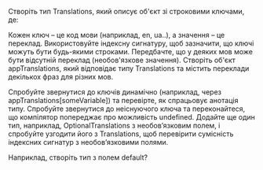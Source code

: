  Створіть тип Translations, який описує об'єкт зі строковими ключами, де:

  Кожен ключ – це код мови (наприклад, en, ua..), а значення – це переклад.
  Використовуйте індексну сигнатуру, щоб зазначити, що ключі можуть бути будь-якими строками.
  Передбачте, що у деяких мов може бути відсутній переклад (необов'язкове значення).
Створіть об'єкт appTranslations, який відповідає типу Translations та містить переклади декількох фраз для різних мов.

  Спробуйте звернутися до ключів динамічно (наприклад, через appTranslations[someVariable]) та перевірте, як спрацьовує анотація типу.
  Спробуйте звернутися до неіснуючого ключа та переконайтеся, що компілятор попереджає про можливість undefined.
Додайте ще один тип, наприклад, OptionalTranslations з необов’язковим полем, і спробуйте узгодити його з Translations, щоб перевірити сумісність індексних сигнатур з необов’язковими полями.

Наприклад, створіть тип з полем default?